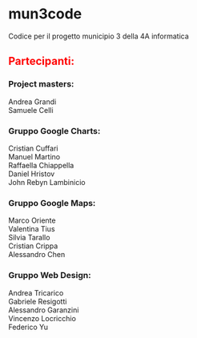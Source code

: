 # mun3code
Codice per il progetto municipio 3 della 4A informatica <br>
<h2 style="color:red;">Partecipanti:</h2>
<h3> Project masters:</h3>
  Andrea Grandi<br>
  Samuele Celli<br>
<h3> Gruppo Google Charts:</h3>
  Cristian Cuffari<br>
  Manuel Martino<br>
  Raffaella Chiappella<br>
  Daniel Hristov<br>
  John Rebyn Lambinicio<br>
<h3> Gruppo Google Maps:</h3>
  Marco Oriente<br>
  Valentina Tius<br>
  Silvia Tarallo<br>
  Cristian Crippa<br>
  Alessandro Chen<br>
<h3> Gruppo Web Design:</h3>
  Andrea Tricarico<br>
  Gabriele Resigotti<br>
  Alessandro Garanzini<br>
  Vincenzo Locricchio<br>
  Federico Yu<br>
